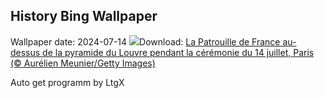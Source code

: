 ## History Bing Wallpaper
Wallpaper date: 2024-07-14
![](https://www.bing.com/th?id=OHR.BastilleDayParis_FR-FR2037587707_UHD.jpg&w=1000)Download: [La Patrouille de France au-dessus de la pyramide du Louvre pendant la cérémonie du 14 juillet, Paris (© Aurélien Meunier/Getty Images)](https://www.bing.com/th?id=OHR.BastilleDayParis_FR-FR2037587707_UHD.jpg)

Auto get programm by LtgX
